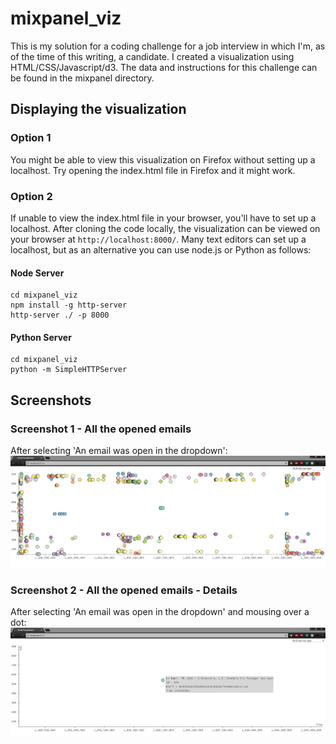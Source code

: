 # mixpanel_viz

This is my solution for a coding challenge for a job interview in which I'm, as of the time of this writing, a candidate. I created a visualization using HTML/CSS/Javascript/d3. The data and instructions for this challenge can be found in the mixpanel directory.

## Displaying the visualization

### Option 1
You might be able to view this visualization on Firefox without setting up a localhost. Try opening the index.html file in Firefox and it might work.

### Option 2
If unable to view the index.html file in your browser, you'll have to set up a localhost. After cloning the code locally, the visualization can be viewed on your browser at `http://localhost:8000/`. Many text editors can set up a localhost, but as an alternative you can use node.js or Python as follows:

#### Node Server
```
cd mixpanel_viz
npm install -g http-server
http-server ./ -p 8000
```

#### Python Server
```
cd mixpanel_viz
python -m SimpleHTTPServer
```

## Screenshots

### Screenshot 1 - All the opened emails

After selecting 'An email was open in the dropdown':
<br>
![Open Email Visualization](./images/email_viz_1.PNG)

### Screenshot 2 - All the opened emails - Details

After selecting 'An email was open in the dropdown' and mousing over a dot:
<br>
![Open Email Visualization Detail](./images/email_viz_2.PNG)
